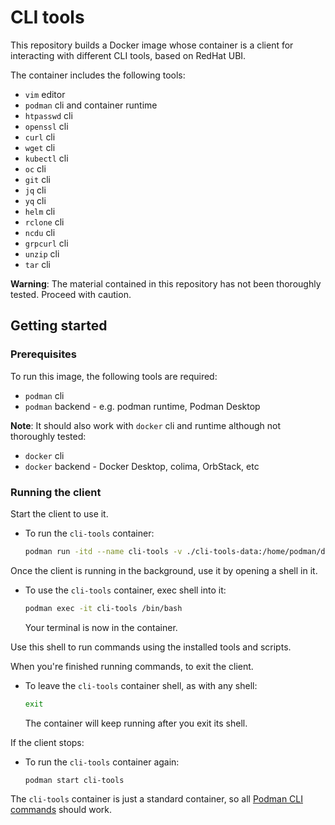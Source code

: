 # CLI tools

This repository builds a Docker image whose container is a client for interacting with different CLI tools, based on RedHat UBI.

The container includes the following tools:
- `vim` editor
- `podman` cli and container runtime
- `htpasswd` cli
- `openssl` cli
- `curl` cli
- `wget` cli
- `kubectl` cli
- `oc` cli
- `git` cli
- `jq` cli
- `yq` cli
- `helm` cli
- `rclone` cli
- `ncdu` cli
- `grpcurl` cli
- `unzip` cli
- `tar` cli

**Warning**: The material contained in this repository has not been thoroughly tested. Proceed with caution.

## Getting started

### Prerequisites

To run this image, the following tools are required:
- `podman` cli
- `podman` backend - e.g. podman runtime, Podman Desktop

**Note**: It should also work with `docker` cli and runtime although not thoroughly tested:
- `docker` cli
- `docker` backend - Docker Desktop, colima, OrbStack, etc

### Running the client

Start the client to use it.

- To run the `cli-tools` container:

    ```bash
    podman run -itd --name cli-tools -v ./cli-tools-data:/home/podman/data:Z,U quay.io/noesamaille0/cli-tools:latest
    ```

Once the client is running in the background, use it by opening a shell in it.

- To use the `cli-tools` container, exec shell into it:

    ```bash
    podman exec -it cli-tools /bin/bash
    ```

    Your terminal is now in the container. 

Use this shell to run commands using the installed tools and scripts.

When you're finished running commands, to exit the client.

- To leave the `cli-tools` container shell, as with any shell:

    ```bash
    exit
    ```

    The container will keep running after you exit its shell.

If the client stops:

- To run the `cli-tools` container again:

    ```bash
    podman start cli-tools
    ```

The `cli-tools` container is just a standard container, so all [Podman CLI commands](https://docs.podman.io/en/latest/Commands.html) should work.
